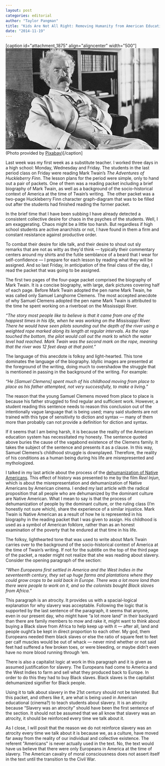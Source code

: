 ```yaml
---
layout: post
categories: editorial
author: "Taylor Pangman"
title: "Kids Are Not All Right: Removing Humanity from American Education "
date: "2014-11-19"
---
```


\[caption id="attachment\_1875" align="aligncenter" width="500"\][![mark-twain](images/mark-twain.jpg)](http://www.thehighscreen.com/wp-content/uploads/2014/11/mark-twain.jpg) (Photo provided by [Pixabay](http://pixabay.com/en/mark-twain-vintage-author-humorist-391120/))\[/caption\]

Last week was my first week as a substitute teacher. I worked three days in a high school: Monday, Wednesday and Friday. The students in the last period class on Friday were reading Mark Twain’s _The Adventures of Huckleberry Finn_. The lesson plans for the period were simple, only to hand out a pair of packets. One of them was a reading packet including a brief biography of Mark Twain, as well as a background of the socio-historical context of America at the time of Twain’s writing.  The other packet was a two-page Huckleberry Finn character graph-diagram that was to be filled out after the students had finished reading the former packet.

In the brief time that I have been subbing I have already detected a consistent collective desire for chaos in the psyches of the students. Well, I am exaggerating. Chaos might be a little too harsh. But regardless if high school students are active anarchists or not, I have found in them a firm and constant resistance against productive order.

To combat their desire for idle talk, and their desire to shout out sly remarks that are not as witty as they'd think — typically their commentary centers around my shirts and the futile semblance of a beard that I wear for self-confidence — I prepare for each lesson by reading what they will be assigned. And so last Friday, in anticipation of the final class of the day, I read the packet that was going to be assigned.

The first two pages of the four-page packet comprised the biography of Mark Twain. It is a concise biography, with large, dark pictures covering half of each page. Before Mark Twain adopted the pen name Mark Twain, he was called only Samuel Langhorne Clemens. The most accepted anecdote of why Samuel Clemens adopted the pen name Mark Twain is attributed to the time he spent working on a riverboat on the Mississippi River. 

_“The story most people like to believe is that it came from one of the happiest times in his life, when he was working on the Mississippi River. There he would have seen pilots sounding out the depth of the river using a weighted rope marked along its length at regular intervals. As the rope touched the bottom, the pilot would call out the mark to which the water level had reached. Mark Twain was the second mark on the rope, meaning that the river was 12 feet deep at that point.”_

The language of this anecdote is folksy and light-hearted. This tone dominates the language of the biography. Idyllic images are presented at the foreground of the writing, doing much to overshadow the struggle that is mentioned in passing in the background of the writing. For example:

_“He \[Samuel Clemens\] spent much of his childhood moving from place to place as his father attempted, not very successfully, to make a living.”_

The reason that the young Samuel Clemens moved from place to place is because his father struggled to find regular and sufficient work. However, a student reading this sentence needs to reason this conclusion out of the intentionally vague language that is being used; many said students are not trained with this type of sensitivity to diction and syntax — many of them more than probably can not provide a definition for diction and syntax.

If it seems that I am being harsh, it is because the reality of the American education system has necessitated my honesty. The sentence quoted above buries the cause of the vagabond existence of the Clemens family. It takes the subject of the sentence and presents it as a clause. In this way, Samuel Clemens’s childhood struggle is downplayed. Therefore, the reality of his conditions as a human being during his life are misrepresented and mythologized.

I talked in my last article about the process of the [dehumanization of Native Americans](http://www.thehighscreen.com/2014/11/reel-injun-representation-native-americans-in-hollywood/). This effect of history was presented to me by the film _Reel Injun_, which is about the misrepresentation and dehumanization of Native Americans by American cinema. I ended my last article with the radical proposition that all people who are dehumanized by the dominant culture are Native American. What I mean to say is that the process of dehumanization of people by the dominant culture, or the ruling class (I’m honestly not sure which), share the experience of a similar injustice. Mark Twain is Native American as a result of how he is represented in his biography in the reading packet that I was given to assign. His childhood is used as a symbol of American folklore, rather than as an honest examination of the poverty that he endured at that time in his life.

The folksy, lighthearted tone that was used to write about Mark Twain carries over to the background of the socio-historical context of America at the time of Twain’s writing. If not for the subtitle on the top of the third page of the packet, a reader might not realize that she was reading about slavery. Consider the opening paragraph of the section:

_“When Europeans first settled in America and the West Indies in the seventeenth century, they set up huge farms and plantations where they could grow crops to be sold back in Europe. There was a lot more land than there were people to work on it, and so the colonists bought Black slaves from Africa.”_

This paragraph is an atrocity. It provides us with a spacial-logical explanation for why slavery was acceptable. Following the logic that is supported by the last sentence of the paragraph, it seems that anyone, even in our present day, who might have “a lot more land” in their backyard than there are family members to mow and rake it, might want to think about buying a Black slave from Africa to help keep up with it — after all, land and people ought’a be kept in direct proportion to each other. My god, them Europeans needed them black slaves or else the ratio of square feet to feet per calf muscles would be out of whack — never mind whether or not said feet had suffered a few broken toes, or were bleeding, or maybe didn’t even have no more blood running through 'em.

There is also a capitalist logic at work in this paragraph and it is given as assumed justification for slavery. The Europeans had come to America and the West Indies to farm and sell what they produced back to Europe. In order to do this they had to buy Black slaves. Black slaves is the capitalist dehumanized signifier for Black people.

Using it to talk about slavery in the 21st century should not be tolerated. But this packet, and others like it, are what is being used in American educational (cinema?) to teach students about slavery. It is an atrocity because “Slavery was an atrocity” should have been the first sentence of the section. It should not be assumed that we all know that slavery was an atrocity, it should be reinforced every time we talk about it.

As I close, I will posit that the reason we do not reinforce slavery was an atrocity every time we talk about it is because we, as a culture, have moved far away from the reality of our individual and collective existence. The referent "Americans" is never actually used in the text. No, the text would have us believe that there were only Europeans in America at the time of slavery. The American cavalry of moral consciousness does not assert itself in the text until the transition to the Civil War.



